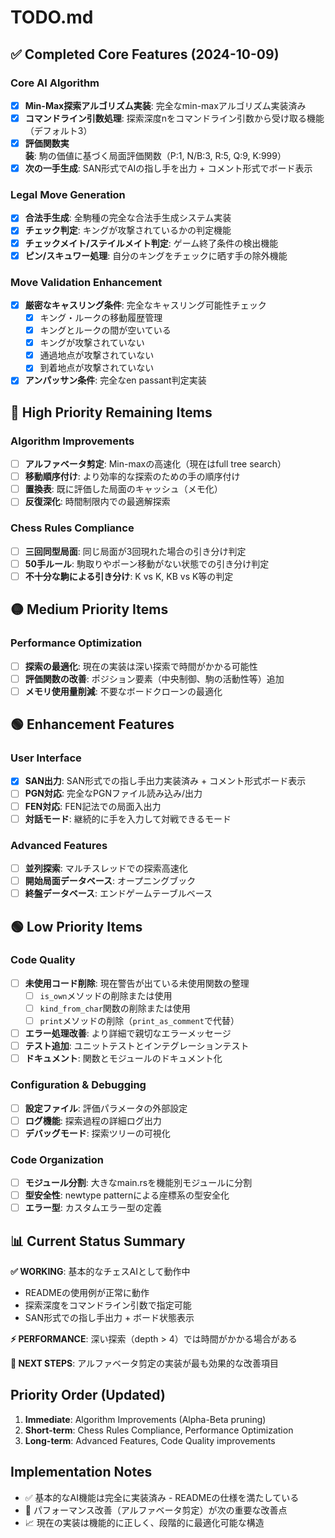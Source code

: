 # TODO.md

## ✅ Completed Core Features (2024-10-09)

### Core AI Algorithm
- [x] **Min-Max探索アルゴリズム実装**: 完全なmin-maxアルゴリズム実装済み
- [x] **コマンドライン引数処理**: 探索深度nをコマンドライン引数から受け取る機能（デフォルト3）
- [x] **評価関数実装**: 駒の価値に基づく局面評価関数（P:1, N/B:3, R:5, Q:9, K:999）
- [x] **次の一手生成**: SAN形式でAIの指し手を出力 + コメント形式でボード表示

### Legal Move Generation
- [x] **合法手生成**: 全駒種の完全な合法手生成システム実装
- [x] **チェック判定**: キングが攻撃されているかの判定機能
- [x] **チェックメイト/ステイルメイト判定**: ゲーム終了条件の検出機能
- [x] **ピン/スキュワー処理**: 自分のキングをチェックに晒す手の除外機能

### Move Validation Enhancement
- [x] **厳密なキャスリング条件**: 完全なキャスリング可能性チェック
  - [x] キング・ルークの移動履歴管理
  - [x] キングとルークの間が空いている
  - [x] キングが攻撃されていない
  - [x] 通過地点が攻撃されていない
  - [x] 到着地点が攻撃されていない
- [x] **アンパッサン条件**: 完全なen passant判定実装

## 🔴 High Priority Remaining Items

### Algorithm Improvements
- [ ] **アルファベータ剪定**: Min-maxの高速化（現在はfull tree search）
- [ ] **移動順序付け**: より効率的な探索のための手の順序付け
- [ ] **置換表**: 既に評価した局面のキャッシュ（メモ化）
- [ ] **反復深化**: 時間制限内での最適解探索

### Chess Rules Compliance
- [ ] **三回同型局面**: 同じ局面が3回現れた場合の引き分け判定
- [ ] **50手ルール**: 駒取りやポーン移動がない状態での引き分け判定
- [ ] **不十分な駒による引き分け**: K vs K, KB vs K等の判定

## 🟡 Medium Priority Items

### Performance Optimization
- [ ] **探索の最適化**: 現在の実装は深い探索で時間がかかる可能性
- [ ] **評価関数の改善**: ポジション要素（中央制御、駒の活動性等）追加
- [ ] **メモリ使用量削減**: 不要なボードクローンの最適化

## 🟢 Enhancement Features

### User Interface
- [x] **SAN出力**: SAN形式での指し手出力実装済み + コメント形式ボード表示
- [ ] **PGN対応**: 完全なPGNファイル読み込み/出力
- [ ] **FEN対応**: FEN記法での局面入出力
- [ ] **対話モード**: 継続的に手を入力して対戦できるモード

### Advanced Features
- [ ] **並列探索**: マルチスレッドでの探索高速化
- [ ] **開始局面データベース**: オープニングブック
- [ ] **終盤データベース**: エンドゲームテーブルベース

## 🟢 Low Priority Items

### Code Quality
- [ ] **未使用コード削除**: 現在警告が出ている未使用関数の整理
  - [ ] `is_own`メソッドの削除または使用
  - [ ] `kind_from_char`関数の削除または使用
  - [ ] `print`メソッドの削除（`print_as_comment`で代替）
- [ ] **エラー処理改善**: より詳細で親切なエラーメッセージ
- [ ] **テスト追加**: ユニットテストとインテグレーションテスト
- [ ] **ドキュメント**: 関数とモジュールのドキュメント化

### Configuration & Debugging
- [ ] **設定ファイル**: 評価パラメータの外部設定
- [ ] **ログ機能**: 探索過程の詳細ログ出力
- [ ] **デバッグモード**: 探索ツリーの可視化

### Code Organization
- [ ] **モジュール分割**: 大きなmain.rsを機能別モジュールに分割
- [ ] **型安全性**: newtype patternによる座標系の型安全化
- [ ] **エラー型**: カスタムエラー型の定義

## 📊 Current Status Summary

**✅ WORKING**: 基本的なチェスAIとして動作中
- READMEの使用例が正常に動作
- 探索深度をコマンドライン引数で指定可能
- SAN形式での指し手出力 + ボード状態表示

**⚡ PERFORMANCE**: 深い探索（depth > 4）では時間がかかる場合がある

**🎯 NEXT STEPS**: アルファベータ剪定の実装が最も効果的な改善項目

## Priority Order (Updated)

1. **Immediate**: Algorithm Improvements (Alpha-Beta pruning)
2. **Short-term**: Chess Rules Compliance, Performance Optimization
3. **Long-term**: Advanced Features, Code Quality improvements

## Implementation Notes

- ✅ 基本的なAI機能は完全に実装済み - READMEの仕様を満たしている
- 🚀 パフォーマンス改善（アルファベータ剪定）が次の重要な改善点
- 📈 現在の実装は機能的に正しく、段階的に最適化可能な構造